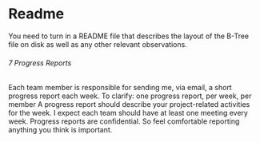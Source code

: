 # Readme
You need to turn in a README file that describes the layout of the B-Tree file on
disk as well as any other relevant observations.


###### 7 Progress Reports
Each team member is responsible for sending me, via email, a short progress report each
week. To clarify:
one progress report, per week, per member
A progress report should describe your project-related activities for the week. I expect each
team should have at least one meeting every week. Progress reports are confidential. So feel
comfortable reporting anything you think is important.
